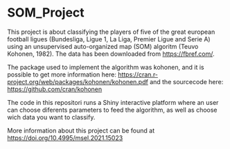 # SOM_Project

This project is about classifying the players of five of the great european football ligues (Bundesliga, Ligue 1, La Liga, Premier Ligue and Serie A) using an unsupervised auto-organized map (SOM) algoritm (Teuvo Kohonen, 1982). The data has been downloaded from https://fbref.com/.

The package used to implement the algorithm was kohonen, and it is possible to get more information here: 
https://cran.r-project.org/web/packages/kohonen/kohonen.pdf
and the sourcecode here:
https://github.com/cran/kohonen 

The code in this repositori runs a Shiny interactive platform where an user can choose diferents parameters to feed the algorithm, as well as choose wich data you want to classify. 

More information about this project can be found at
https://doi.org/10.4995/msel.2021.15023


